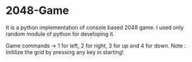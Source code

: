 # 2048-Game

It is a python implementation of console based 2048 game. I used only random module of python for developing it.

Game commands -> 1 for left, 2 for right, 3 for up and 4 for down.
Note : Initilize the grid by pressing any key in starting!

